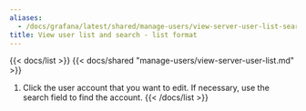 ```yaml
---
aliases:
  - /docs/grafana/latest/shared/manage-users/view-server-user-list-search/
title: View user list and search - list format
---
```


{{< docs/list >}}
{{< docs/shared "manage-users/view-server-user-list.md" >}}

1. Click the user account that you want to edit. If necessary, use the search field to find the account.
{{< /docs/list >}}
